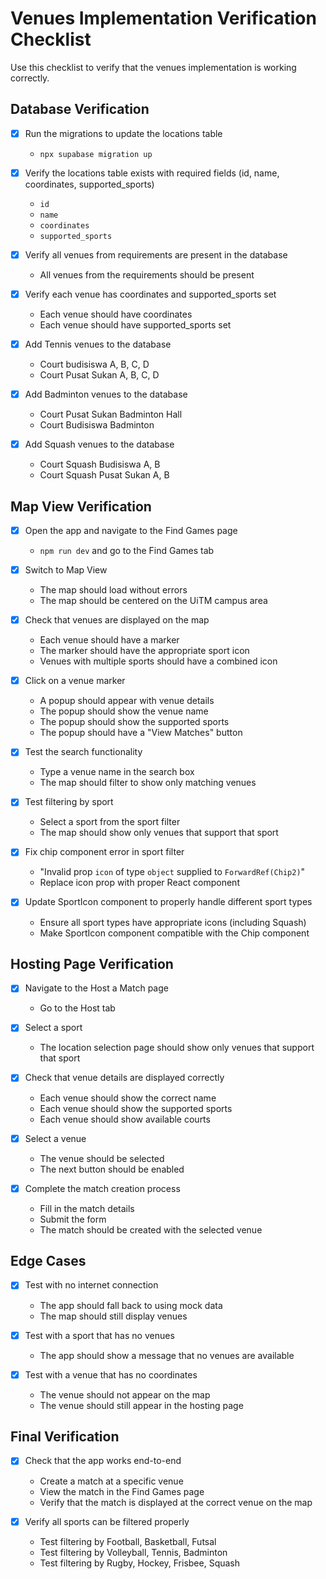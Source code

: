 # Venues Implementation Verification Checklist

Use this checklist to verify that the venues implementation is working correctly.

## Database Verification

- [x] Run the migrations to update the locations table
  - `npx supabase migration up`

- [x] Verify the locations table exists with required fields (id, name, coordinates, supported_sports)
  - `id`
  - `name`
  - `coordinates`
  - `supported_sports`

- [x] Verify all venues from requirements are present in the database
  - All venues from the requirements should be present

- [x] Verify each venue has coordinates and supported_sports set
  - Each venue should have coordinates
  - Each venue should have supported_sports set

- [x] Add Tennis venues to the database
  - Court budisiswa A, B, C, D
  - Court Pusat Sukan A, B, C, D

- [x] Add Badminton venues to the database
  - Court Pusat Sukan Badminton Hall
  - Court Budisiswa Badminton

- [x] Add Squash venues to the database
  - Court Squash Budisiswa A, B
  - Court Squash Pusat Sukan A, B

## Map View Verification

- [x] Open the app and navigate to the Find Games page
  - `npm run dev` and go to the Find Games tab

- [x] Switch to Map View
  - The map should load without errors
  - The map should be centered on the UiTM campus area

- [x] Check that venues are displayed on the map
  - Each venue should have a marker
  - The marker should have the appropriate sport icon
  - Venues with multiple sports should have a combined icon

- [x] Click on a venue marker
  - A popup should appear with venue details
  - The popup should show the venue name
  - The popup should show the supported sports
  - The popup should have a "View Matches" button

- [x] Test the search functionality
  - Type a venue name in the search box
  - The map should filter to show only matching venues

- [x] Test filtering by sport
  - Select a sport from the sport filter
  - The map should show only venues that support that sport

- [x] Fix chip component error in sport filter
  - "Invalid prop `icon` of type `object` supplied to `ForwardRef(Chip2)`"
  - Replace icon prop with proper React component

- [x] Update SportIcon component to properly handle different sport types
  - Ensure all sport types have appropriate icons (including Squash)
  - Make SportIcon component compatible with the Chip component

## Hosting Page Verification

- [x] Navigate to the Host a Match page
  - Go to the Host tab

- [x] Select a sport
  - The location selection page should show only venues that support that sport

- [x] Check that venue details are displayed correctly
  - Each venue should show the correct name
  - Each venue should show the supported sports
  - Each venue should show available courts

- [x] Select a venue
  - The venue should be selected
  - The next button should be enabled

- [x] Complete the match creation process
  - Fill in the match details
  - Submit the form
  - The match should be created with the selected venue

## Edge Cases

- [x] Test with no internet connection
  - The app should fall back to using mock data
  - The map should still display venues

- [x] Test with a sport that has no venues
  - The app should show a message that no venues are available

- [x] Test with a venue that has no coordinates
  - The venue should not appear on the map
  - The venue should still appear in the hosting page

## Final Verification

- [x] Check that the app works end-to-end
  - Create a match at a specific venue
  - View the match in the Find Games page
  - Verify that the match is displayed at the correct venue on the map

- [x] Verify all sports can be filtered properly
  - Test filtering by Football, Basketball, Futsal
  - Test filtering by Volleyball, Tennis, Badminton
  - Test filtering by Rugby, Hockey, Frisbee, Squash 